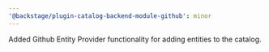 ```yaml
---
'@backstage/plugin-catalog-backend-module-github': minor
---
```


Added Github Entity Provider functionality for adding entities to the catalog.
